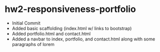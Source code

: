 # hw2-responsiveness-portfolio

- Initial Commit
- Added basic scaffolding (index.html w/ links to bootstrap)
- Added portfolio.html and contact.html
- Added a navbar to index, portfolio, and contact.html along with some paragraphs of lorem